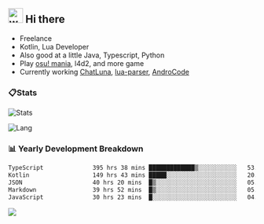## <img alt="wave" src="https://raw.githubusercontent.com/MartinHeinz/MartinHeinz/master/wave.gif" width="30px"> Hi there

- Freelance
- Kotlin, Lua Developer
- Also good at a little Java, Typescript, Python
- Play [osu! mania](https://osu.ppy.sh/users/29808669), l4d2, and more game
- Currently working [ChatLuna](https://github.com/ChatLunaLab), [lua-parser](https://github.com/dingyi222666/lua-parser), [AndroCode](https://github.com/dingyi222666/AndroCode)

### 📋Stats

![Stats](https://github-readme-stats.vercel.app/api?username=dingyi222666&show_icons=true&icon_color=47A69E&title_color=47A69E&count_private=true)    

![Lang](https://github-readme-stats.vercel.app/api/top-langs/?username=dingyi222666&layout=compact&title_color=47A69E&hide=html,css,c,c%2B%2B)   

### 📊 Yearly Development Breakdown

<!--START_SECTION:waka-->

```txt
TypeScript              395 hrs 38 mins █████████████▒░░░░░░░░░░░   53.67 %
Kotlin                  149 hrs 43 mins █████░░░░░░░░░░░░░░░░░░░░   20.31 %
JSON                    40 hrs 20 mins  █▒░░░░░░░░░░░░░░░░░░░░░░░   05.47 %
Markdown                39 hrs 52 mins  █▒░░░░░░░░░░░░░░░░░░░░░░░   05.41 %
JavaScript              30 hrs 23 mins  █░░░░░░░░░░░░░░░░░░░░░░░░   04.12 %
```

<!--END_SECTION:waka-->

![](https://komarev.com/ghpvc/?username=dingyi222666)
